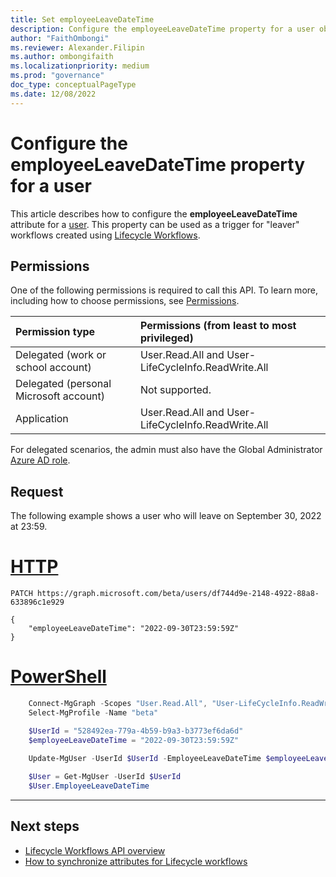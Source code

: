 ```yaml
---
title: Set employeeLeaveDateTime
description: Configure the employeeLeaveDateTime property for a user object using Microsoft Graph. 
author: "FaithOmbongi"
ms.reviewer: Alexander.Filipin
ms.author: ombongifaith
ms.localizationpriority: medium
ms.prod: "governance"
doc_type: conceptualPageType
ms.date: 12/08/2022
---
```


# Configure the employeeLeaveDateTime property for a user

This article describes how to configure the **employeeLeaveDateTime** attribute for a [user](/graph/api/resources/user?view=graph-rest-beta&preserve-view=true). This property can be used as a trigger for "leaver" workflows created using [Lifecycle Workflows](/graph/api/resources/identitygovernance-lifecycleworkflows-overview).

## Permissions

One of the following permissions is required to call this API. To learn more, including how to choose permissions, see [Permissions](/graph/permissions-reference).

|Permission type|Permissions (from least to most privileged)|
|:---|:---|
|Delegated (work or school account)|User.Read.All and User-LifeCycleInfo.ReadWrite.All |
|Delegated (personal Microsoft account)|Not supported.|
|Application|User.Read.All and User-LifeCycleInfo.ReadWrite.All|

For delegated scenarios, the admin must also have the Global Administrator [Azure AD role](/azure/active-directory/users-groups-roles/directory-assign-admin-roles#available-roles).

## Request

The following example shows a user who will leave on September 30, 2022 at 23:59.

# [HTTP](#tab/http)

```http
PATCH https://graph.microsoft.com/beta/users/df744d9e-2148-4922-88a8-633896c1e929

{
    "employeeLeaveDateTime": "2022-09-30T23:59:59Z"
}
```

# [PowerShell](#tab/powershell)

```powershell    
    Connect-MgGraph -Scopes "User.Read.All", "User-LifeCycleInfo.ReadWrite.All"
    Select-MgProfile -Name "beta"

    $UserId = "528492ea-779a-4b59-b9a3-b3773ef6da6d"
    $employeeLeaveDateTime = "2022-09-30T23:59:59Z"
    
    Update-MgUser -UserId $UserId -EmployeeLeaveDateTime $employeeLeaveDateTime

    $User = Get-MgUser -UserId $UserId
    $User.EmployeeLeaveDateTime
 ```
---

## Next steps

- [Lifecycle Workflows API overview](/graph/api/resources/identitygovernance-lifecycleworkflows-overview)
- [How to synchronize attributes for Lifecycle workflows](/azure/active-directory/governance/how-to-lifecycle-workflow-sync-attributes)
